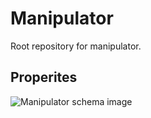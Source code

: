 # Manipulator
Root repository for manipulator.

## Properites
![Manipulator schema image](/Manipulator/images/schema_manipulator.png)